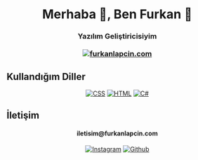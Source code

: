 <h1 align="center">Merhaba 👋, Ben Furkan 🥳</h1>
<h3 align="center">
Yazılım Geliştiricisiyim <br/><br/>
<a href="https://furkanlapcin.com"><img alt="furkanlapcin.com" src="https://img.shields.io/website?label=furkanlapcin.com&style=for-the-badge&url=https%3A%2F%2Ffurkanlapcin.com"></a>
</h3>

## Kullandığım Diller

<p align="center">
    <a href="https://github.com/turanbey29"><img alt="CSS" src="https://img.shields.io/badge/CSS%20-%231572B6.svg?logo=css3&logoColor=white"></a>
    <a href="https://github.com/turanbey29"><img alt="HTML" src="https://img.shields.io/badge/HTML%20-%23E34F26.svg?logo=html5&logoColor=white"></a>
    <a href="https://github.com/turanbey29"><img alt="C#" src="https://img.shields.io/badge/csharp%20-%23E34F26.svg?logo=csharp&logoColor=white"></a>
</p>

## İletişim

<h4 align="center">
        iletisim@furkanlapcin.com
</h4>

<p align="center">
    <a href="https://instagram.com/furkanlapcin"><img alt="Instagram" src="https://img.shields.io/badge/Instagram-%23777BB4.svg?logo=instagram&logoColor=white"></a>
    <a href="https://github.com/turanbey29"><img alt="Github" src="https://img.shields.io/badge/Github-%2314354C.svg?logo=github&logoColor=white"></a>
</p>
<br>
<br>
